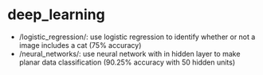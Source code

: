 # deep_learning
* /logistic_regression/: use logistic regression to identify whether or not a image includes a cat (75% accuracy)
* /neural_networks/: use neural network with in hidden layer to make planar data classification (90.25% accuracy with 50 hidden units)
